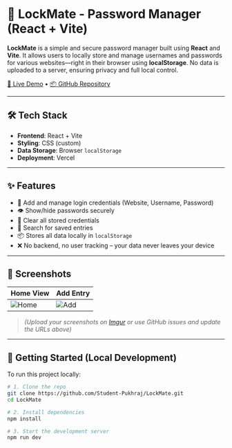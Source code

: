 # 🔐 LockMate - Password Manager (React + Vite)

**LockMate** is a simple and secure password manager built using **React** and **Vite**. It allows users to locally store and manage usernames and passwords for various websites—right in their browser using **localStorage**. No data is uploaded to a server, ensuring privacy and full local control.

[🔗 Live Demo](https://cwp-lockmate.vercel.app/) • [📦 GitHub Repository](https://github.com/Student-Pukhraj/LockMate)

---

## 🛠️ Tech Stack

- **Frontend**: React + Vite
- **Styling**: CSS (custom)
- **Data Storage**: Browser `localStorage`
- **Deployment**: Vercel

---

## ✨ Features

- 🔐 Add and manage login credentials (Website, Username, Password)
- 👁️ Show/hide passwords securely
- 🧹 Clear all stored credentials
- 🔎 Search for saved entries
- 📦 Stores all data locally in `localStorage`
- ❌ No backend, no user tracking – your data never leaves your device

---

## 📸 Screenshots

| Home View | Add Entry |
|----------|-----------|
| ![Home](https://i.imgur.com/your-image-url.png) | ![Add](https://i.imgur.com/your-image-url.png) |

> *(Upload your screenshots on [Imgur](https://imgur.com/) or use GitHub issues and update the URLs above)*

---

## 🚀 Getting Started (Local Development)

To run this project locally:

```bash
# 1. Clone the repo
git clone https://github.com/Student-Pukhraj/LockMate.git
cd LockMate

# 2. Install dependencies
npm install

# 3. Start the development server
npm run dev

